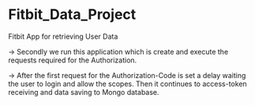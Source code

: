 # Fitbit_Data_Project
Fitbit App for retrieving User Data


-> Secondly we run this application which is create and execute the requests required for the Authorization.

-> After the first request for the Authorization-Code is set a delay waiting the user to login and allow the scopes. 
   Then it continues to access-token receiving and data saving to Mongo database.
   
   
